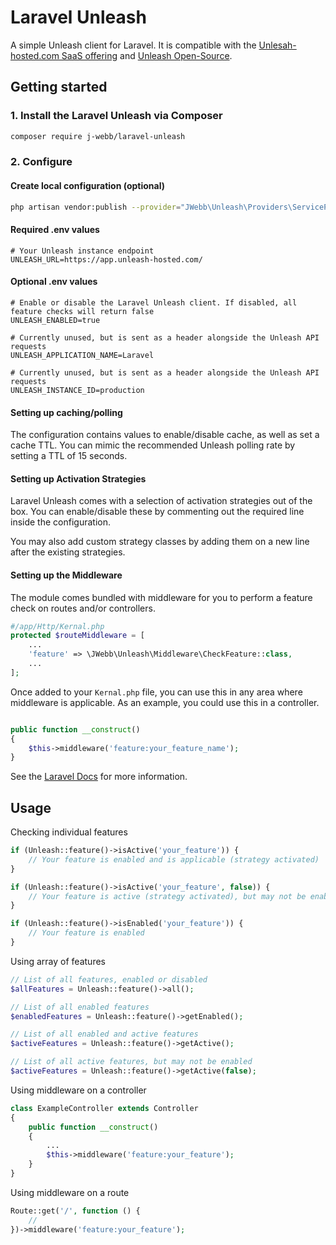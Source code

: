# Laravel Unleash

A simple Unleash client for Laravel. It is compatible with the [Unlesah-hosted.com SaaS offering](https://www.unleash-hosted.com/) and [Unleash Open-Source](https://github.com/finn-no/unleash).

## Getting started

### 1. Install the Laravel Unleash via Composer
```bash
composer require j-webb/laravel-unleash
```

### 2. Configure

#### Create local configuration (optional)
```bash
php artisan vendor:publish --provider="JWebb\Unleash\Providers\ServiceProvider"
```

#### Required .env values

```dotenv
# Your Unleash instance endpoint
UNLEASH_URL=https://app.unleash-hosted.com/
```

#### Optional .env values
```dotenv
# Enable or disable the Laravel Unleash client. If disabled, all feature checks will return false
UNLEASH_ENABLED=true

# Currently unused, but is sent as a header alongside the Unleash API requests
UNLEASH_APPLICATION_NAME=Laravel 

# Currently unused, but is sent as a header alongside the Unleash API requests
UNLEASH_INSTANCE_ID=production 
```

#### Setting up caching/polling
The configuration contains values to enable/disable cache, as well as set a cache TTL. You can mimic the recommended Unleash polling rate by setting a TTL of 15 seconds.

#### Setting up Activation Strategies
Laravel Unleash comes with a selection of activation strategies out of the box. You can enable/disable these by commenting out the required line inside the configuration.

You may also add custom strategy classes by adding them on a new line after the existing strategies.

#### Setting up the Middleware
The module comes bundled with middleware for you to perform a feature check on routes and/or controllers.
```php
#/app/Http/Kernal.php
protected $routeMiddleware = [
    ...
    'feature' => \JWebb\Unleash\Middleware\CheckFeature::class,
    ...
];
```

Once added to your `Kernal.php` file, you can use this in any area where middleware is applicable.
As an example, you could use this in a controller.
```php

public function __construct()
{
    $this->middleware('feature:your_feature_name');
}

```
See the [Laravel Docs](https://laravel.com/docs/middleware) for more information.

## Usage

Checking individual features
```php
if (Unleash::feature()->isActive('your_feature')) {
    // Your feature is enabled and is applicable (strategy activated)
}

if (Unleash::feature()->isActive('your_feature', false)) {
    // Your feature is active (strategy activated), but may not be enabled
}

if (Unleash::feature()->isEnabled('your_feature')) {
    // Your feature is enabled
}
```

Using array of features
```php
// List of all features, enabled or disabled
$allFeatures = Unleash::feature()->all();

// List of all enabled features
$enabledFeatures = Unleash::feature()->getEnabled();

// List of all enabled and active features
$activeFeatures = Unleash::feature()->getActive();

// List of all active features, but may not be enabled
$activeFeatures = Unleash::feature()->getActive(false); 
```

Using middleware on a controller
``` php
class ExampleController extends Controller
{
    public function __construct()
    {
        ...
        $this->middleware('feature:your_feature');
    }
}
```

Using middleware on a route
``` php
Route::get('/', function () {
    //
})->middleware('feature:your_feature');
```

